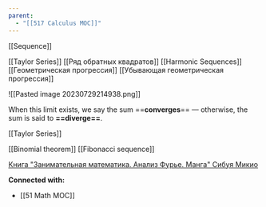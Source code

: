 ```yaml
---
parent:
  - "[[517 Сalculus MOC]]"
---
```

[[Sequence]]

[[Taylor Series]]
[[Ряд обратных квадратов]]
[[Harmonic Sequences]]
[[Геометрическая прогрессия]]
	[[Убывающая геометрическая прогрессия]]

![[Pasted image 20230729214938.png]]

When this limit exists, we say the sum ==**converges**== — otherwise, the sum is said to **==diverge==**.

[[Taylor Series]]



[[Binomial theorem]]
[[Fibonacci sequence]]





[Книга "Занимательная математика. Анализ Фурье. Манга" Сибуя Микио](https://www.ozon.ru/product/zanimatelnaya-matematika-analiz-fure-manga-27711601/)


**Connected with:**
- [[51 Math MOC]]

